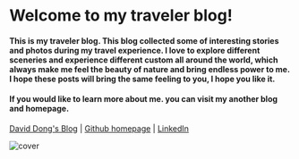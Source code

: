 # Welcome to my traveler blog!

#### This is my traveler blog. This blog collected some of interesting stories and photos during my travel experience. I love to explore different sceneries and experience different custom all around the world, which always make me feel the beauty of nature and bring endless power to me. I hope these posts will bring the same feeling to you, I hope you like it.

#### If you would like to learn more about me. you can visit my another blog and homepage.<br>

[David Dong's Blog](https://gangdong.github.io/daviddong.github.io/blog/index.html) | [Github homepage](https://github.com/gangdong/) | [LinkedIn](https://www.linkedin.com/in/刚-董-25208ba0/)

![cover](https://rainbow-ux.github.io/traveler-blog.github.io/assets/images/screenshot.png)
